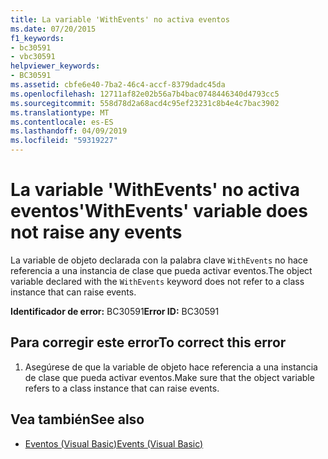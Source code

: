 ```yaml
---
title: La variable 'WithEvents' no activa eventos
ms.date: 07/20/2015
f1_keywords:
- bc30591
- vbc30591
helpviewer_keywords:
- BC30591
ms.assetid: cbfe6e40-7ba2-46c4-accf-8379dadc45da
ms.openlocfilehash: 12711af82e02b56a7b4bac0748446340d4793cc5
ms.sourcegitcommit: 558d78d2a68acd4c95ef23231c8b4e4c7bac3902
ms.translationtype: MT
ms.contentlocale: es-ES
ms.lasthandoff: 04/09/2019
ms.locfileid: "59319227"
---
```

# <a name="withevents-variable-does-not-raise-any-events"></a><span data-ttu-id="b08bc-102">La variable 'WithEvents' no activa eventos</span><span class="sxs-lookup"><span data-stu-id="b08bc-102">'WithEvents' variable does not raise any events</span></span>
<span data-ttu-id="b08bc-103">La variable de objeto declarada con la palabra clave `WithEvents` no hace referencia a una instancia de clase que pueda activar eventos.</span><span class="sxs-lookup"><span data-stu-id="b08bc-103">The object variable declared with the `WithEvents` keyword does not refer to a class instance that can raise events.</span></span>  
  
 <span data-ttu-id="b08bc-104">**Identificador de error:** BC30591</span><span class="sxs-lookup"><span data-stu-id="b08bc-104">**Error ID:** BC30591</span></span>  
  
## <a name="to-correct-this-error"></a><span data-ttu-id="b08bc-105">Para corregir este error</span><span class="sxs-lookup"><span data-stu-id="b08bc-105">To correct this error</span></span>  
  
1. <span data-ttu-id="b08bc-106">Asegúrese de que la variable de objeto hace referencia a una instancia de clase que pueda activar eventos.</span><span class="sxs-lookup"><span data-stu-id="b08bc-106">Make sure that the object variable refers to a class instance that can raise events.</span></span>  
  
## <a name="see-also"></a><span data-ttu-id="b08bc-107">Vea también</span><span class="sxs-lookup"><span data-stu-id="b08bc-107">See also</span></span>

- [<span data-ttu-id="b08bc-108">Eventos (Visual Basic)</span><span class="sxs-lookup"><span data-stu-id="b08bc-108">Events (Visual Basic)</span></span>](~/docs/visual-basic/programming-guide/language-features/events/index.md)

